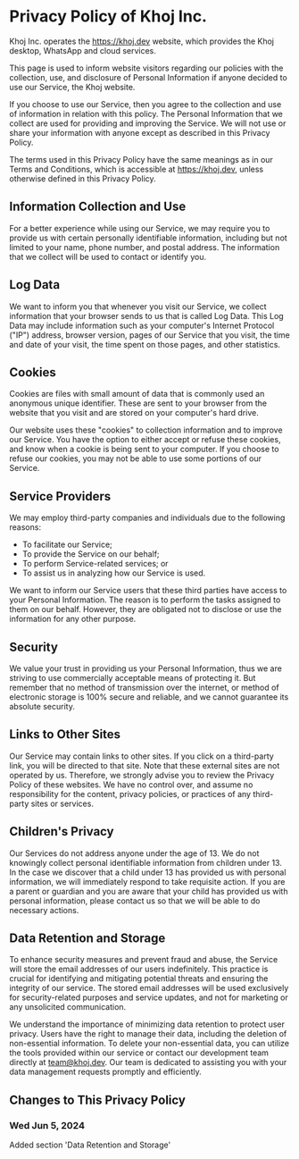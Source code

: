 # Privacy Policy of Khoj Inc.

Khoj Inc. operates the https://khoj.dev website, which provides the Khoj desktop, WhatsApp and cloud services.

This page is used to inform website visitors regarding our policies with the collection, use, and disclosure of Personal Information if anyone decided to use our Service, the Khoj website.

If you choose to use our Service, then you agree to the collection and use of information in relation with this policy. The Personal Information that we collect are used for providing and improving the Service. We will not use or share your information with anyone except as described in this Privacy Policy.

The terms used in this Privacy Policy have the same meanings as in our Terms and Conditions, which is accessible at https://khoj.dev, unless otherwise defined in this Privacy Policy.

## Information Collection and Use

For a better experience while using our Service, we may require you to provide us with certain personally identifiable information, including but not limited to your name, phone number, and postal address. The information that we collect will be used to contact or identify you.

## Log Data

We want to inform you that whenever you visit our Service, we collect information that your browser sends to us that is called Log Data. This Log Data may include information such as your computer's Internet Protocol ("IP") address, browser version, pages of our Service that you visit, the time and date of your visit, the time spent on those pages, and other statistics.

## Cookies

Cookies are files with small amount of data that is commonly used an anonymous unique identifier. These are sent to your browser from the website that you visit and are stored on your computer's hard drive.

Our website uses these "cookies" to collection information and to improve our Service. You have the option to either accept or refuse these cookies, and know when a cookie is being sent to your computer. If you choose to refuse our cookies, you may not be able to use some portions of our Service.

## Service Providers

We may employ third-party companies and individuals due to the following reasons:

- To facilitate our Service;
- To provide the Service on our behalf;
- To perform Service-related services; or
- To assist us in analyzing how our Service is used.

We want to inform our Service users that these third parties have access to your Personal Information. The reason is to perform the tasks assigned to them on our behalf. However, they are obligated not to disclose or use the information for any other purpose.

## Security

We value your trust in providing us your Personal Information, thus we are striving to use commercially acceptable means of protecting it. But remember that no method of transmission over the internet, or method of electronic storage is 100% secure and reliable, and we cannot guarantee its absolute security.

## Links to Other Sites

Our Service may contain links to other sites. If you click on a third-party link, you will be directed to that site. Note that these external sites are not operated by us. Therefore, we strongly advise you to review the Privacy Policy of these websites. We have no control over, and assume no responsibility for the content, privacy policies, or practices of any third-party sites or services.

## Children's Privacy

Our Services do not address anyone under the age of 13. We do not knowingly collect personal identifiable information from children under 13. In the case we discover that a child under 13 has provided us with personal information, we will immediately respond to take requisite action. If you are a parent or guardian and you are aware that your child has provided us with personal information, please contact us so that we will be able to do necessary actions.

## Data Retention and Storage

To enhance security measures and prevent fraud and abuse, the Service will store the email addresses of our users indefinitely. This practice is crucial for identifying and mitigating potential threats and ensuring the integrity of our service. The stored email addresses will be used exclusively for security-related purposes and service updates, and not for marketing or any unsolicited communication.

We understand the importance of minimizing data retention to protect user privacy. Users have the right to manage their data, including the deletion of non-essential information. To delete your non-essential data, you can utilize the tools provided within our service or contact our development team directly at team@khoj.dev. Our team is dedicated to assisting you with your data management requests promptly and efficiently.

## Changes to This Privacy Policy

### Wed Jun 5, 2024

Added section 'Data Retention and Storage'